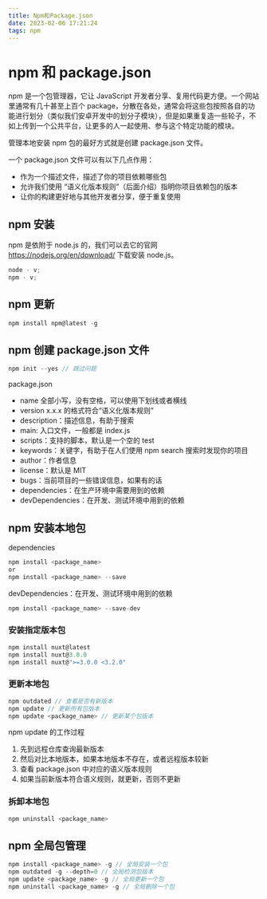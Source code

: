 ```yaml
---
title: Npm和Package.json
date: 2023-02-06 17:21:24
tags: npm
---
```


# npm 和 package.json

npm 是一个包管理器，它让 JavaScript 开发者分享、复用代码更方便。一个网站里通常有几十甚至上百个 package，分散在各处，通常会将这些包按照各自的功能进行划分（类似我们安卓开发中的划分子模块），但是如果重复造一些轮子，不如上传到一个公共平台，让更多的人一起使用、参与这个特定功能的模块。

管理本地安装 npm 包的最好方式就是创建 package.json 文件。

一个 package.json 文件可以有以下几点作用：

-   作为一个描述文件，描述了你的项目依赖哪些包
-   允许我们使用 “语义化版本规则”（后面介绍）指明你项目依赖包的版本
-   让你的构建更好地与其他开发者分享，便于重复使用

## npm 安装

npm 是依附于 node.js 的，我们可以去它的官网 <https://nodejs.org/en/download/> 下载安装 node.js。

```js
node - v;
npm - v;
```

## npm 更新

```js
npm install npm@latest -g
```

## npm 创建 package.json 文件

```js
npm init --yes // 跳过问题
```

package.json

-   name 全部小写，没有空格，可以使用下划线或者横线
-   version x.x.x 的格式符合“语义化版本规则”
-   description：描述信息，有助于搜索
-   main: 入口文件，一般都是 index.js
-   scripts：支持的脚本，默认是一个空的 test
-   keywords：关键字，有助于在人们使用 npm search 搜索时发现你的项目
-   author：作者信息
-   license：默认是 MIT
-   bugs：当前项目的一些错误信息，如果有的话
-   dependencies：在生产环境中需要用到的依赖
-   devDependencies：在开发、测试环境中用到的依赖

## npm 安装本地包

dependencies

```js
npm install <package_name>
or
npm install <package_name> --save
```

devDependencies：在开发、测试环境中用到的依赖

```js
npm install <package_name> --save-dev
```

### 安装指定版本包

```js
npm install nuxt@latest
npm install nuxt@3.0.0
npm install nuxt@">=3.0.0 <3.2.0"
```

### 更新本地包

```js
npm outdated // 查看是否有新版本
npm update // 更新所有包版本
npm update <package_name> // 更新某个包版本
```

npm update 的工作过程

1. 先到远程仓库查询最新版本
2. 然后对比本地版本，如果本地版本不存在，或者远程版本较新
3. 查看 package.json 中对应的语义版本规则
4. 如果当前新版本符合语义规则，就更新，否则不更新

### 拆卸本地包

```js
npm uninstall <package_name>
```

## npm 全局包管理

```js
npm install <package_name> -g // 全局安装一个包
npm outdated -g --depth=0 // 全局检测包版本
npm update <package_name> -g // 全局更新一个包
npm uninstall <package_name> -g // 全局删除一个包
```
